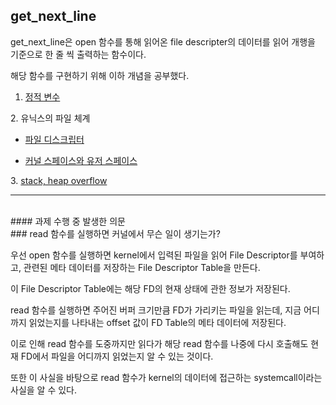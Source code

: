## get_next_line    
    
get_next_line은 open 함수를 통해 읽어온 file descripter의 데이터를 읽어 개행을 기준으로 한 줄 씩 출력하는 함수이다.    
    
해당 함수를 구현하기 위해 이하 개념을 공부했다.   
    
    
1. [정적 변수][staticvarilink]

[staticvarilink]:https://github.com/kshim1208/TIL/blob/main/42Courses/get_next_line/static%20variable/README.md
2. 유닉스의 파일 체계
  * [파일 디스크립터][FD]

[FD]:https://github.com/kshim1208/TIL/tree/main/42Courses/Unix%20File%20System/File%20Descriptor
  * [커널 스페이스와 유저 스페이스][KUSPACE]

[KUSPACE]:https://github.com/kshim1208/TIL/tree/main/42Courses/%EB%B6%84%EB%A5%98%20%EC%95%88%EB%90%A8/Kernel%20&%20User%20Space
3. [stack, heap overflow][SHOF]

[SHOF]:https://github.com/kshim1208/TIL/tree/main/42Courses/%EB%B6%84%EB%A5%98%20%EC%95%88%EB%90%A8/Stack%20&%20Heap%20Overflow
    
-----
</br>
#### 과제 수행 중 발생한 의문
</br>
### read 함수를 실행하면 커널에서 무슨 일이 생기는가?  
  
  우선 open 함수를 실행하면 kernel에서 입력된 파일을 읽어 File Descriptor를 부여하고, 관련된 메타 데이터를 저장하는 File Descriptor Table을 만든다.  
    
  이 File Descriptor Table에는 해당 FD의 현재 상태에 관한 정보가 저장된다.  
      
  read 함수를 실행하면 주어진 버퍼 크기만큼 FD가 가리키는 파일을 읽는데, 지금 어디까지 읽었는지를 나타내는 offset 값이 FD Table의 메타 데이터에 저장된다.

  이로 인해 read 함수를 도중까지만 읽다가 해당 read 함수를 나중에 다시 호출해도 현재 FD에서 파일을 어디까지 읽었는지 알 수 있는 것이다.  
    
  또한 이 사실을 바탕으로 read 함수가 kernel의 데이터에 접근하는 systemcall이라는 사실을 알 수 있다.  
  </br>
  </br>
